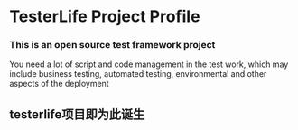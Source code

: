 # TesterLife Project Profile

### This is an open source test framework project


You need a lot of script and code management in the test work, which may include business testing, automated testing, environmental and other aspects of the deployment

## testerlife项目即为此诞生